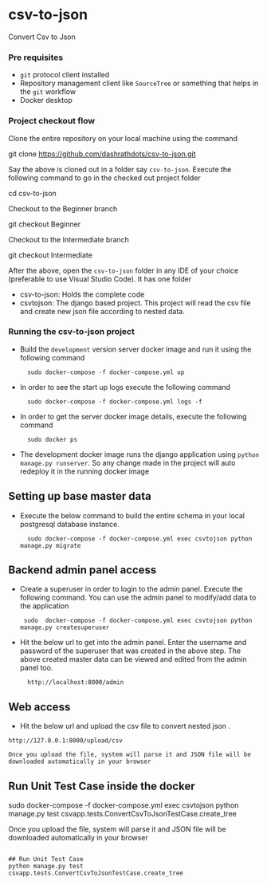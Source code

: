 # csv-to-json
Convert Csv to Json

### Pre requisites
- `git` protocol client installed
- Repository management client like `SourceTree` or something that helps in the `git` workflow
- Docker desktop

### Project checkout flow
Clone the entire repository on your local machine using the command

git clone https://github.com/dashrathdots/csv-to-json.git


Say the above is cloned out in a folder say `csv-to-json`.
Execute the following command to go in the checked out project folder

cd csv-to-json


Checkout to the Beginner branch

git checkout Beginner


Checkout to the Intermediate branch

git checkout Intermediate

After the above, open the `csv-to-json` folder in any IDE of your choice (preferable to use Visual Studio Code).
It has one folder
- csv-to-json: Holds the complete code
- csvtojson: The django based project. This project will read the csv file and create new json file according to nested data.


### Running the csv-to-json project

- Build the `development` version server docker image and run it using the following command
  ```
    sudo docker-compose -f docker-compose.yml up
  ```
- In order to see the start up logs execute the following command
  ```
    sudo docker-compose -f docker-compose.yml logs -f
  ```
- In order to get the server docker image details, execute the following command
  ```
    sudo docker ps

- The development docker image runs the django application using `python manage.py runserver`. So any change made in the project will auto redeploy it in the running docker image

## Setting up base master data
- Execute the below command to build the entire schema in your local postgresql database instance.
  ```
    sudo docker-compose -f docker-compose.yml exec csvtojson python manage.py migrate
  ```

## Backend admin panel access
- Create a superuser in order to login to the admin panel. Execute the following command. You can use the admin panel to modify/add data to the application
  ```
   sudo  docker-compose -f docker-compose.yml exec csvtojson python manage.py createsuperuser
  ```
- Hit the below url to get into the admin panel. Enter the username and password of the superuser that was created in the above step. The above created master data can be viewed and edited from the admin panel too.
  ```
    http://localhost:8000/admin

  ```

## Web access
- Hit the below url and upload the csv file to convert nested json .
```
http://127.0.0.1:8000/upload/csv

Once you upload the file, system will parse it and JSON file will be downloaded automatically in your browser
```

## Run Unit Test Case inside the docker
sudo  docker-compose -f docker-compose.yml exec csvtojson python manage.py test csvapp.tests.ConvertCsvToJsonTestCase.create_tree

Once you upload the file, system will parse it and JSON file will be downloaded automatically in your browser
```

## Run Unit Test Case
python manage.py test csvapp.tests.ConvertCsvToJsonTestCase.create_tree
